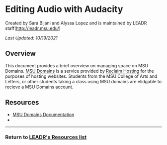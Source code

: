 # Editing Audio with Audacity

Created by Sara Bijani and Alyssa Lopez and is maintained by LEADR staff(http://leadr.msu.edu/)

*Last Updated: 10/19/2021*

## Overview
This document provides a brief overview on managing space on MSU Domains. [MSU Domains](https://domains.cal.msu.edu/) is a service provided by [Reclaim Hosting](https://reclaimhosting.com/) for the purposes of hosting websites. Students from the MSU College of Arts and Letters, or other students taking a class using MSU domains are elidgable to recieve a MSU Domains account.

## Resources
- [MSU Domains Documentation](https://domains.cal.msu.edu/documentation/)
-

-----
### Return to [LEADR's Resources list](https://leadr-msu.github.io/)
